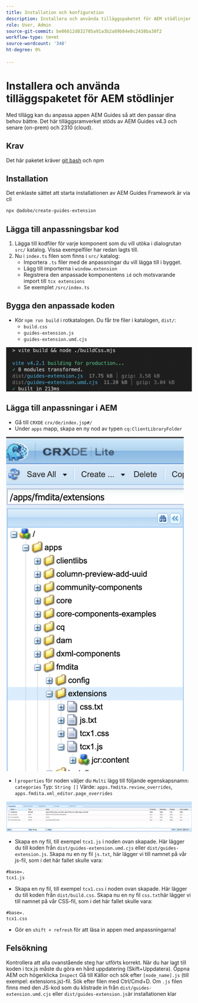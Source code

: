 ```yaml
---
title: Installation och konfiguration
description: Installera och använda tilläggspaketet för AEM stödlinjer
role: User, Admin
source-git-commit: be06612d832785a91a3b2a89b84e0c2438ba30f2
workflow-type: tm+mt
source-wordcount: '348'
ht-degree: 0%

---
```



# Installera och använda tilläggspaketet för AEM stödlinjer

Med tillägg kan du anpassa appen AEM Guides så att den passar dina behov bättre. Det här tilläggsramverket stöds av AEM Guides v4.3 och senare (on-prem) och 2310 (cloud).

## Krav

Det här paketet kräver [git bash](https://github.com/git-guides/install-git) och npm

## Installation

Det enklaste sättet att starta installationen av AEM Guides Framework är via cli

```bash
npx @adobe/create-guides-extension
```

## Lägga till anpassningsbar kod

1. Lägga till kodfiler för varje komponent som du vill utöka i dialogrutan `src/` katalog. Vissa exempelfiler har redan lagts till.
2. Nu i `index.ts` filen som finns i `src/` katalog:
   - Importera `.ts` filer med de anpassningar du vill lägga till i bygget.
   - Lägg till importerna i `window.extension`
   - Registrera den anpassade komponentens `id` och motsvarande import till `tcx extensions`
   - Se exemplet `/src/index.ts`

## Bygga den anpassade koden

- Kör `npm run build` i rotkatalogen. Du får tre filer i katalogen, `dist/`:
   - `build.css`
   - `guides-extension.js`
   - `guides-extension.umd.cjs`

![Skapa utdata](./../imgs/build_output.png)

## Lägga till anpassningar i AEM

- Gå till `CRXDE` `crx/de/index.jsp#/`
- Under `apps` mapp, skapa en ny nod av typen `cq:ClientLibraryFolder`

![Mappstruktur](./../imgs/crxde_folder_structure.png)

- I `properties` för noden väljer du `Multi` lägg till följande egenskapsnamn: `categories`
Typ: `String []`
Värde: `apps.fmdita.review_overrides`, `apps.fmdita.xml_editor.page_overrides`

![Mappegenskaper](./../imgs/crxde_folder_properties.png)

- Skapa en ny fil, till exempel `tcx1.js` i noden ovan skapade. Här lägger du till koden från `dist/guides-extension.umd.cjs` eller `dist/guides-extension.js`. Skapa nu en ny fil `js.txt`, här lägger vi till namnet på vår js-fil, som i det här fallet skulle vara:

```t
#base=.
tcx1.js
```

- Skapa en ny fil, till exempel `tcx1.css` i noden ovan skapade. Här lägger du till koden från `dist/build.css`. Skapa nu en ny fil `css.txt`här lägger vi till namnet på vår CSS-fil, som i det här fallet skulle vara:

```t
#base=.
tcx1.css
```

- Gör en `shift + refresh` för att läsa in appen med anpassningarna!

## Felsökning

Kontrollera att alla ovanstående steg har utförts korrekt.
När du har lagt till koden i tcx.js måste du göra en hård uppdatering (Skift+Uppdatera).
Öppna AEM och högerklicka `Inspect`
Gå till Källor och sök efter `[node_name].js` (till exempel: extensions.js)-fil. Sök efter filen med Ctrl/Cmd+D. Om `.js` filen finns med den JS-kod som du klistrade in från `dist/guides-extension.umd.cjs` eller `dist/guides-extension.js`är installationen klar
